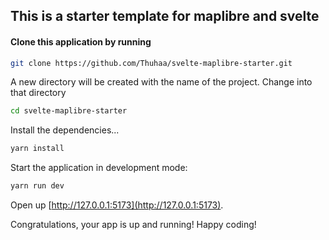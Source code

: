 ## This is a starter template for maplibre and svelte
#### Clone this application by running
```bash
git clone https://github.com/Thuhaa/svelte-maplibre-starter.git
```
A new directory will be created with the name of the project. Change into that directory
```bash
cd svelte-maplibre-starter
```
Install the dependencies...
```bash
yarn install
```
Start the application in development mode:
```bash
yarn run dev
```
Open up [http://127.0.0.1:5173](http://127.0.0.1:5173).

Congratulations, your app is up and running!
Happy coding!
